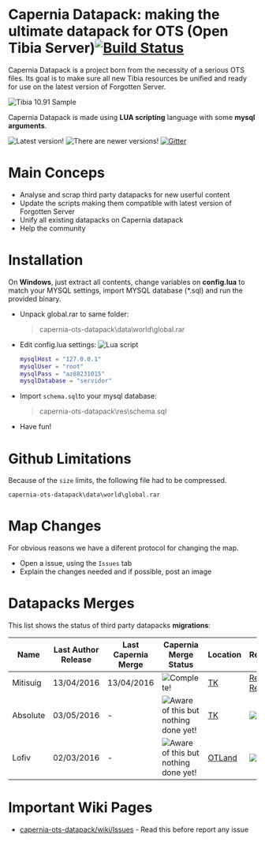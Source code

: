 # Capernia Datapack: making the ultimate datapack for OTS (Open Tibia Server)[![Build Status](https://img.shields.io/badge/build-buggy-yellow.svg)]()


Capernia Datapack is a project born from the necessity of a serious OTS files.
Its goal is to make sure all new Tibia resources be unified and ready for use on the latest version of Forgotten Server.


![Tibia 10.91 Sample](https://cloud.githubusercontent.com/assets/19177793/15003885/258236d8-1187-11e6-86fd-f83118992146.png)


Capernia Datapack is made using **LUA scripting** language with some **mysql arguments**.

![Latest version!](https://img.shields.io/badge/tfs%20version-1.2-brightgreen.svg)
![There are newer versions!](https://img.shields.io/badge/client%20version-10.93-green.svg)
[![Gitter](https://badges.gitter.im/gordonbay/capernia-ots-datapack.svg)](https://gitter.im/gordonbay/capernia-ots-datapack?utm_source=badge&utm_medium=badge&utm_campaign=pr-badge)


Main Conceps
=============

* Analyse and scrap third party datapacks for new userful content
* Update the scripts making them compatible with latest version of Forgotten Server
* Unify all existing datapacks on Capernia datapack
* Help the community



Installation
============


On **Windows**, just extract all contents, change variables on **config.lua** to match your MYSQL settings, import MYSQL database (*.sql) and run the provided binary.

 - Unpack global.rar to same folder:

    > capernia-ots-datapack\data\world\global.rar

 - Edit config.lua settings:
![Lua script](https://img.shields.io/badge/script-lua-blue.svg)
	```lua
	mysqlHost = "127.0.0.1" 
	mysqlUser = "root"
	mysqlPass = "az88231015"
	mysqlDatabase = "servidor"
	```
 - Import `schema.sql`to your mysql database:

    > capernia-ots-datapack\res\schema.sql
    
 - Have fun!


Github Limitations
===========

Because of the `size` limits, the following file had to be compressed.

    capernia-ots-datapack\data\world\global.rar

Map Changes
===========

For obvious reasons we have a diferent protocol for changing the map.

 - Open a issue, using the `Issues` tab
 - Explain the changes needed and if possible, post an image

Datapacks Merges
=============

This list shows the status of third party datapacks **migrations**:

| Name | Last Author Release | Last Capernia Merge | Capernia Merge Status | Location | Report |
| --- | --- | --- | --- | --- | --- |
| Mitisuig | 13/04/2016 | 13/04/2016 | ![Complete!](https://img.shields.io/badge/status-complete-brightgreen.svg) | [TK](http://www.tibiaking.com/forum/topic/36403-global-full-tibiaking-10911092-tfs-12-full-oramond-cast-system-lions-rock-reward-system-equip-hotkey-new-items-news-monster-new-areas-krailos-asura-medusa-town-etc-eventos-sem-missao-v20/) | [Read Report](https://github.com/gordonbay/capernia-ots-datapack/issues/18) |
| Absolute | 03/05/2016 | - | ![Aware of this but nothing done yet!](https://img.shields.io/badge/aware-0%25-red.svg) | [TK](http://www.tibiaking.com/forum/topic/67075-global-full-download-1090-tfs-12ferumbras-questkrailosnew-arenacastrewardeventscasino/) | ![](https://img.shields.io/badge/invitation-pending-red.svg) |
| Lofiv | 02/03/2016 | - | ![Aware of this but nothing done yet!](https://img.shields.io/badge/aware-0%25-red.svg) | [OTLand](https://otland.net/threads/10-90-globalot-full-new-www-new-layout-krailos-tfs-1-2.241083/) | ![](https://img.shields.io/badge/invitation-pending-red.svg) |


Important Wiki Pages
=============

- [capernia-ots-datapack/wiki/Issues](https://github.com/gordonbay/capernia-ots-datapack/wiki/Issues) - Read this before report any issue
